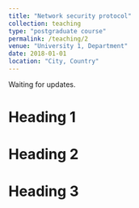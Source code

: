 ```yaml
---
title: "Network security protocol"
collection: teaching
type: "postgraduate course"
permalink: /teaching/2
venue: "University 1, Department"
date: 2018-01-01
location: "City, Country"
---
```


Waiting for updates.

Heading 1
======

Heading 2
======

Heading 3
======
